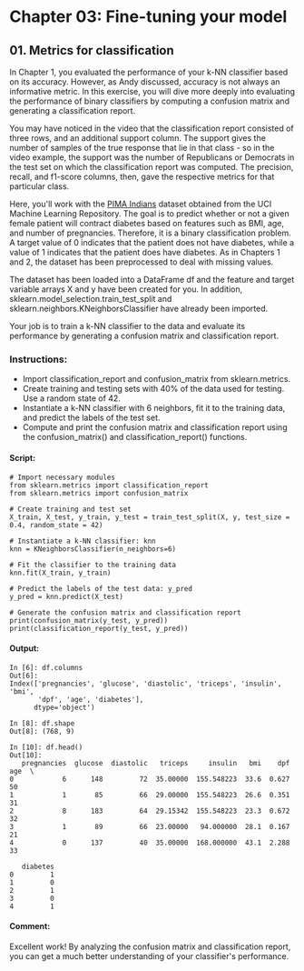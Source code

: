 # Chapter 03: Fine-tuning your model

## 01. Metrics for classification
In Chapter 1, you evaluated the performance of your k-NN classifier based on its accuracy. However, as Andy discussed, accuracy is not always an informative metric. In this exercise, you will dive more deeply into evaluating the performance of binary classifiers by computing a confusion matrix and generating a classification report.

You may have noticed in the video that the classification report consisted of three rows, and an additional support column. The support gives the number of samples of the true response that lie in that class - so in the video example, the support was the number of Republicans or Democrats in the test set on which the classification report was computed. The precision, recall, and f1-score columns, then, gave the respective metrics for that particular class.

Here, you'll work with the [PIMA Indians](https://www.kaggle.com/uciml/pima-indians-diabetes-database) dataset obtained from the UCI Machine Learning Repository. The goal is to predict whether or not a given female patient will contract diabetes based on features such as BMI, age, and number of pregnancies. Therefore, it is a binary classification problem. A target value of 0 indicates that the patient does not have diabetes, while a value of 1 indicates that the patient does have diabetes. As in Chapters 1 and 2, the dataset has been preprocessed to deal with missing values.

The dataset has been loaded into a DataFrame df and the feature and target variable arrays X and y have been created for you. In addition, sklearn.model_selection.train_test_split and sklearn.neighbors.KNeighborsClassifier have already been imported.

Your job is to train a k-NN classifier to the data and evaluate its performance by generating a confusion matrix and classification report.

### Instructions:
* Import classification_report and confusion_matrix from sklearn.metrics.
* Create training and testing sets with 40% of the data used for testing. Use a random state of 42.
* Instantiate a k-NN classifier with 6 neighbors, fit it to the training data, and predict the labels of the test set.
* Compute and print the confusion matrix and classification report using the confusion_matrix() and classification_report() functions.

#### Script:
```
# Import necessary modules
from sklearn.metrics import classification_report
from sklearn.metrics import confusion_matrix

# Create training and test set
X_train, X_test, y_train, y_test = train_test_split(X, y, test_size = 0.4, random_state = 42)

# Instantiate a k-NN classifier: knn
knn = KNeighborsClassifier(n_neighbors=6)

# Fit the classifier to the training data
knn.fit(X_train, y_train)

# Predict the labels of the test data: y_pred
y_pred = knn.predict(X_test)

# Generate the confusion matrix and classification report
print(confusion_matrix(y_test, y_pred))
print(classification_report(y_test, y_pred))

```

#### Output:
```
In [6]: df.columns
Out[6]: 
Index(['pregnancies', 'glucose', 'diastolic', 'triceps', 'insulin', 'bmi',
       'dpf', 'age', 'diabetes'],
      dtype='object')
```
```
In [8]: df.shape
Out[8]: (768, 9)
```
```
In [10]: df.head()
Out[10]: 
   pregnancies  glucose  diastolic   triceps     insulin   bmi    dpf  age  \
0            6      148         72  35.00000  155.548223  33.6  0.627   50   
1            1       85         66  29.00000  155.548223  26.6  0.351   31   
2            8      183         64  29.15342  155.548223  23.3  0.672   32   
3            1       89         66  23.00000   94.000000  28.1  0.167   21   
4            0      137         40  35.00000  168.000000  43.1  2.288   33   

   diabetes  
0         1  
1         0  
2         1  
3         0  
4         1
```
#### Comment:
Excellent work! By analyzing the confusion matrix and classification report, you can get a much better understanding of your classifier's performance.
